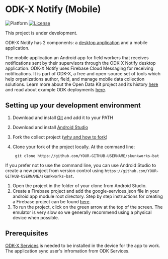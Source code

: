 # ODK-X Notify (Mobile)
![Platform](https://img.shields.io/badge/platform-Android-blue.svg)
[![License](https://img.shields.io/badge/license-Apache%202.0-blue.svg)](https://opensource.org/licenses/Apache-2.0)

This project is under development.

ODK-X Notify has 2 components: a [desktop application](https://github.com/opendatakit/skunkworks-parrot) and a mobile application.

The mobile application an Android app for field workers that receives notifications sent by their supervisors through the ODK-X Notify desktop application. ODK-X Notify uses Firebase Cloud Messaging for receiving notifications. It is part of ODK-X, a free and open-source set of tools which help organizations author, field, and manage mobile data collection solutions. Learn more about the Open Data Kit project and its history [here](https://opendatakit.org/about/) and read about example ODK deployments [here](https://opendatakit.org/about/deployments/).


## Setting up your development environment

1. Download and install [Git](https://git-scm.com/downloads) and add it to your PATH

1. Download and install [Android Studio](https://developer.android.com/studio/index.html) 

1. Fork the collect project ([why and how to fork](https://help.github.com/articles/fork-a-repo/))

1. Clone your fork of the project locally. At the command line:

        git clone https://github.com/YOUR-GITHUB-USERNAME/skunkworks-bat

 If you prefer not to use the command line, you can use Android Studio to create a new project from version control using `https://github.com/YOUR-GITHUB-USERNAME/skunkworks-bat`.

1. Open the project in the folder of your clone from Android Studio. 
2. Create a Firebase project and add the google-services.json file in your android app module root directory. Step by step instructions for creating a Firebase project can be found [here](https://drive.google.com/open?id=10_9oU_8zrek7lt7BRYmJJwo22rs51uAw). 
3. To run the project, click on the green arrow at the top of the screen. The emulator is very slow so we generally recommend using a physical device when possible.

## Prerequisites

[ODK-X Services](https://github.com/opendatakit/services) is needed to be installed in the device for the app to work. The application sync user's infromation from ODK Services.
